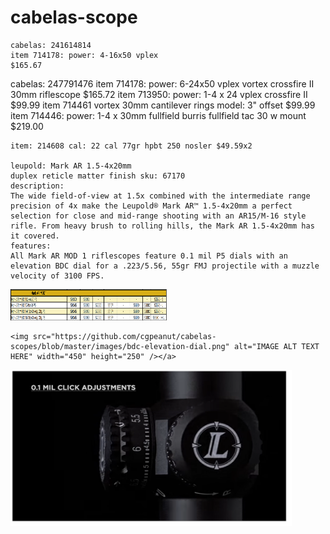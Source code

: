 # cabelas-scope
```
cabelas: 241614814
item 714178: power: 4-16x50 vplex
$165.67
```
cabelas: 247791476
item 714178: power: 6-24x50 vplex 
vortex crossfire II 30mm riflescope
$165.72
item 713950: power: 1-4 x 24 vplex crossfire II
$99.99
item 714461 vortex 30mm cantilever rings model: 3" offset $99.99
item 714446: power: 1-4 x 30mm fullfield burris fullfield tac 30 w mount $219.00 
```
item: 214608 cal: 22 cal 77gr hpbt 250 nosler $49.59x2

leupold: Mark AR 1.5-4x20mm
duplex reticle matter finish sku: 67170
description:
The wide field-of-view at 1.5x combined with the intermediate range precision of 4x make the Leupold® Mark AR™ 1.5-4x20mm a perfect selection for close and mid-range shooting with an AR15/M-16 style rifle. From heavy brush to rolling hills, the Mark AR 1.5-4x20mm has it covered.
features:
All Mark AR MOD 1 riflescopes feature 0.1 mil P5 dials with an elevation BDC dial for a .223/5.56, 55gr FMJ projectile with a muzzle velocity of 3100 FPS.

```
<img src="https://github.com/cgpeanut/cabelas-scopes/blob/master/images/mark-ar-mod1.png" alt="IMAGE ALT TEXT HERE" width="250" height="50" /></a>
```
<img src="https://github.com/cgpeanut/cabelas-scopes/blob/master/images/bdc-elevation-dial.png" alt="IMAGE ALT TEXT HERE" width="450" height="250" /></a>
```
<img src="https://github.com/cgpeanut/cabelas-scopes/blob/master/images/mil-click-adj.png" alt="IMAGE ALT TEXT HERE" width="450" height="250" /></a>
```